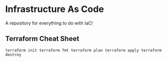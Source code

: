 # Infrastructure As Code
A repository for everything to do with IaC!

## Terraform Cheat Sheet


`
terraform init
terraform fmt
terraform plan
terraform apply
terraform destroy
`